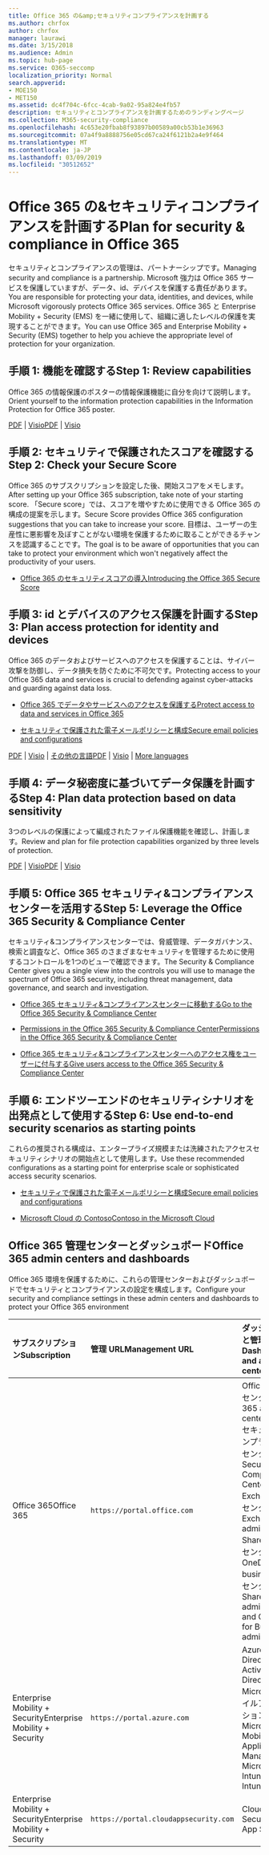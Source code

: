```yaml
---
title: Office 365 の&amp;セキュリティコンプライアンスを計画する
ms.author: chrfox
author: chrfox
manager: laurawi
ms.date: 3/15/2018
ms.audience: Admin
ms.topic: hub-page
ms.service: O365-seccomp
localization_priority: Normal
search.appverid:
- MOE150
- MET150
ms.assetid: dc4f704c-6fcc-4cab-9a02-95a824e4fb57
description: セキュリティとコンプライアンスを計画するためのランディングページ
ms.collection: M365-security-compliance
ms.openlocfilehash: 4c653e20fbab8f93897b00589a00cb53b1e36963
ms.sourcegitcommit: 07a4f9a8888756e05cd67ca24f6121b2a4e9f464
ms.translationtype: MT
ms.contentlocale: ja-JP
ms.lasthandoff: 03/09/2019
ms.locfileid: "30512652"
---
```

# <a name="plan-for-security-amp-compliance-in-office-365"></a><span data-ttu-id="269d9-103">Office 365 の&amp;セキュリティコンプライアンスを計画する</span><span class="sxs-lookup"><span data-stu-id="269d9-103">Plan for security &amp; compliance in Office 365</span></span>

<span data-ttu-id="269d9-104">セキュリティとコンプライアンスの管理は、パートナーシップです。</span><span class="sxs-lookup"><span data-stu-id="269d9-104">Managing security and compliance is a partnership.</span></span> <span data-ttu-id="269d9-105">Microsoft 強力は Office 365 サービスを保護していますが、データ、id、デバイスを保護する責任があります。</span><span class="sxs-lookup"><span data-stu-id="269d9-105">You are responsible for protecting your data, identities, and devices, while Microsoft vigorously protects Office 365 services.</span></span> <span data-ttu-id="269d9-106">Office 365 と Enterprise Mobility + Security (EMS) を一緒に使用して、組織に適したレベルの保護を実現することができます。</span><span class="sxs-lookup"><span data-stu-id="269d9-106">You can use Office 365 and Enterprise Mobility + Security (EMS) together to help you achieve the appropriate level of protection for your organization.</span></span>
  
## <a name="step-1-review-capabilities"></a><span data-ttu-id="269d9-107">手順 1: 機能を確認する</span><span class="sxs-lookup"><span data-stu-id="269d9-107">Step 1: Review capabilities</span></span>

<span data-ttu-id="269d9-108">Office 365 の情報保護のポスターの情報保護機能に自分を向けて説明します。</span><span class="sxs-lookup"><span data-stu-id="269d9-108">Orient yourself to the information protection capabilities in the Information Protection for Office 365 poster.</span></span> 
  
<span data-ttu-id="269d9-109">[PDF](https://download.microsoft.com/download/2/3/D/23D91386-8349-4F7A-9470-FD5AED861F16/MSFT_cloud_architecture_informationprotection.pdf) | [Visio](https://download.microsoft.com/download/2/3/D/23D91386-8349-4F7A-9470-FD5AED861F16/MSFT_cloud_architecture_informationprotection.vsd)</span><span class="sxs-lookup"><span data-stu-id="269d9-109">[PDF](https://download.microsoft.com/download/2/3/D/23D91386-8349-4F7A-9470-FD5AED861F16/MSFT_cloud_architecture_informationprotection.pdf) | [Visio](https://download.microsoft.com/download/2/3/D/23D91386-8349-4F7A-9470-FD5AED861F16/MSFT_cloud_architecture_informationprotection.vsd)</span></span>
  
## <a name="step-2-check-your-secure-score"></a><span data-ttu-id="269d9-110">手順 2: セキュリティで保護されたスコアを確認する</span><span class="sxs-lookup"><span data-stu-id="269d9-110">Step 2: Check your Secure Score</span></span>

<span data-ttu-id="269d9-111">Office 365 のサブスクリプションを設定した後、開始スコアをメモします。</span><span class="sxs-lookup"><span data-stu-id="269d9-111">After setting up your Office 365 subscription, take note of your starting score.</span></span> <span data-ttu-id="269d9-112">「Secure score」では、スコアを増やすために使用できる Office 365 の構成の提案を示します。</span><span class="sxs-lookup"><span data-stu-id="269d9-112">Secure Score provides Office 365 configuration suggestions that you can take to increase your score.</span></span> <span data-ttu-id="269d9-113">目標は、ユーザーの生産性に悪影響を及ぼすことがない環境を保護するために取ることができるチャンスを認識することです。</span><span class="sxs-lookup"><span data-stu-id="269d9-113">The goal is to be aware of opportunities that you can take to protect your environment which won't negatively affect the productivity of your users.</span></span>
  
- [<span data-ttu-id="269d9-114">Office 365 のセキュリティスコアの導入</span><span class="sxs-lookup"><span data-stu-id="269d9-114">Introducing the Office 365 Secure Score</span></span>](office-365-secure-score.md)
    
## <a name="step-3-plan-access-protection-for-identity-and-devices"></a><span data-ttu-id="269d9-115">手順 3: id とデバイスのアクセス保護を計画する</span><span class="sxs-lookup"><span data-stu-id="269d9-115">Step 3: Plan access protection for identity and devices</span></span>

<span data-ttu-id="269d9-116">Office 365 のデータおよびサービスへのアクセスを保護することは、サイバー攻撃を防御し、データ損失を防ぐために不可欠です。</span><span class="sxs-lookup"><span data-stu-id="269d9-116">Protecting access to your Office 365 data and services is crucial to defending against cyber-attacks and guarding against data loss.</span></span>
  
- [<span data-ttu-id="269d9-117">Office 365 でデータやサービスへのアクセスを保護する</span><span class="sxs-lookup"><span data-stu-id="269d9-117">Protect access to data and services in Office 365</span></span>](protect-access-to-data-and-services.md)
    
- [<span data-ttu-id="269d9-118">セキュリティで保護された電子メールポリシーと構成</span><span class="sxs-lookup"><span data-stu-id="269d9-118">Secure email policies and configurations</span></span>](https://docs.microsoft.com/microsoft-365/enterprise/secure-email-recommended-policies)
    
<span data-ttu-id="269d9-119">[PDF](https://go.microsoft.com/fwlink/p/?linkid=841656) | [Visio](https://go.microsoft.com/fwlink/p/?linkid=841657) | [その他の言語](https://www.microsoft.com/download/details.aspx?id=55032)</span><span class="sxs-lookup"><span data-stu-id="269d9-119">[PDF](https://go.microsoft.com/fwlink/p/?linkid=841656) | [Visio](https://go.microsoft.com/fwlink/p/?linkid=841657) | [More languages](https://www.microsoft.com/download/details.aspx?id=55032)</span></span>
  
## <a name="step-4-plan-data-protection-based-on-data-sensitivity"></a><span data-ttu-id="269d9-120">手順 4: データ秘密度に基づいてデータ保護を計画する</span><span class="sxs-lookup"><span data-stu-id="269d9-120">Step 4: Plan data protection based on data sensitivity</span></span>

<span data-ttu-id="269d9-121">3つのレベルの保護によって編成されたファイル保護機能を確認し、計画します。</span><span class="sxs-lookup"><span data-stu-id="269d9-121">Review and plan for file protection capabilities organized by three levels of protection.</span></span>
  
<span data-ttu-id="269d9-122">[PDF](http://download.microsoft.com/download/7/8/9/789645A5-BD10-4541-BC33-F8D1EFF5E911/MSFT_cloud_architecture_O365%20file%20protection.pdf) | [Visio](http://download.microsoft.com/download/7/8/9/789645A5-BD10-4541-BC33-F8D1EFF5E911/MSFT_cloud_architecture_O365%20file%20protection.vsdx)</span><span class="sxs-lookup"><span data-stu-id="269d9-122">[PDF](http://download.microsoft.com/download/7/8/9/789645A5-BD10-4541-BC33-F8D1EFF5E911/MSFT_cloud_architecture_O365%20file%20protection.pdf) | [Visio](http://download.microsoft.com/download/7/8/9/789645A5-BD10-4541-BC33-F8D1EFF5E911/MSFT_cloud_architecture_O365%20file%20protection.vsdx)</span></span>
  
## <a name="step-5-leverage-the-office-365-security-amp-compliance-center"></a><span data-ttu-id="269d9-123">手順 5: Office 365 セキュリティ&amp;コンプライアンスセンターを活用する</span><span class="sxs-lookup"><span data-stu-id="269d9-123">Step 5: Leverage the Office 365 Security &amp; Compliance Center</span></span>

<span data-ttu-id="269d9-124">セキュリティ&amp;コンプライアンスセンターでは、脅威管理、データガバナンス、検索と調査など、Office 365 のさまざまなセキュリティを管理するために使用するコントロールを1つのビューで確認できます。</span><span class="sxs-lookup"><span data-stu-id="269d9-124">The Security &amp; Compliance Center gives you a single view into the controls you will use to manage the spectrum of Office 365 security, including threat management, data governance, and search and investigation.</span></span> 
  
- [<span data-ttu-id="269d9-125">Office 365 セキュリティ&amp;コンプライアンスセンターに移動する</span><span class="sxs-lookup"><span data-stu-id="269d9-125">Go to the Office 365 Security &amp; Compliance Center</span></span>](go-to-the-securitycompliance-center.md)
    
- [<span data-ttu-id="269d9-126">Permissions in the Office 365 Security &amp; Compliance Center</span><span class="sxs-lookup"><span data-stu-id="269d9-126">Permissions in the Office 365 Security &amp; Compliance Center</span></span>](permissions-in-the-security-and-compliance-center.md)
    
- [<span data-ttu-id="269d9-127">Office 365 セキュリティ&amp;コンプライアンスセンターへのアクセス権をユーザーに付与する</span><span class="sxs-lookup"><span data-stu-id="269d9-127">Give users access to the Office 365 Security &amp; Compliance Center</span></span>](grant-access-to-the-security-and-compliance-center.md)
    
## <a name="step-6-use-end-to-end-security-scenarios-as-starting-points"></a><span data-ttu-id="269d9-128">手順 6: エンドツーエンドのセキュリティシナリオを出発点として使用する</span><span class="sxs-lookup"><span data-stu-id="269d9-128">Step 6: Use end-to-end security scenarios as starting points</span></span>

<span data-ttu-id="269d9-129">これらの推奨される構成は、エンタープライズ規模または洗練されたアクセスセキュリティシナリオの開始点として使用します。</span><span class="sxs-lookup"><span data-stu-id="269d9-129">Use these recommended configurations as a starting point for enterprise scale or sophisticated access security scenarios.</span></span>
  
- [<span data-ttu-id="269d9-130">セキュリティで保護された電子メールポリシーと構成</span><span class="sxs-lookup"><span data-stu-id="269d9-130">Secure email policies and configurations</span></span>](https://docs.microsoft.com/microsoft-365/enterprise/secure-email-recommended-policies)
    
- [<span data-ttu-id="269d9-131">Microsoft Cloud の Contoso</span><span class="sxs-lookup"><span data-stu-id="269d9-131">Contoso in the Microsoft Cloud</span></span>](http://aka.ms/cloudarchcontoso)
    
## <a name="office-365-admin-centers-and-dashboards"></a><span data-ttu-id="269d9-132">Office 365 管理センターとダッシュボード</span><span class="sxs-lookup"><span data-stu-id="269d9-132">Office 365 admin centers and dashboards</span></span>

<span data-ttu-id="269d9-133">Office 365 環境を保護するために、これらの管理センターおよびダッシュボードでセキュリティとコンプライアンスの設定を構成します。</span><span class="sxs-lookup"><span data-stu-id="269d9-133">Configure your security and compliance settings in these admin centers and dashboards to protect your Office 365 environment</span></span>
  
|<span data-ttu-id="269d9-134">**サブスクリプション**</span><span class="sxs-lookup"><span data-stu-id="269d9-134">**Subscription**</span></span>|<span data-ttu-id="269d9-135">**管理 URL**</span><span class="sxs-lookup"><span data-stu-id="269d9-135">**Management URL**</span></span>|<span data-ttu-id="269d9-136">**ダッシュボードと管理センター**</span><span class="sxs-lookup"><span data-stu-id="269d9-136">**Dashboards and admin centers**</span></span>|
|:-----|:-----|:-----|
|<span data-ttu-id="269d9-137">Office 365</span><span class="sxs-lookup"><span data-stu-id="269d9-137">Office 365</span></span>  <br/> |`https://portal.office.com`  <br/> | <span data-ttu-id="269d9-138">Office 365 管理センター</span><span class="sxs-lookup"><span data-stu-id="269d9-138">Office 365 admin center</span></span>  <br/>  <span data-ttu-id="269d9-139">セキュリティ/コンプライアンス センター</span><span class="sxs-lookup"><span data-stu-id="269d9-139">Security &amp; Compliance Center</span></span>  <br/>  <span data-ttu-id="269d9-140">Exchange 管理センター</span><span class="sxs-lookup"><span data-stu-id="269d9-140">Exchange admin center</span></span>  <br/>  <span data-ttu-id="269d9-141">SharePoint 管理センターと OneDrive for business 管理センター</span><span class="sxs-lookup"><span data-stu-id="269d9-141">SharePoint admin center and OneDrive for Business admin center</span></span>  <br/> |
|<span data-ttu-id="269d9-142">Enterprise Mobility + Security</span><span class="sxs-lookup"><span data-stu-id="269d9-142">Enterprise Mobility + Security</span></span>  <br/> |`https://portal.azure.com`  <br/> | <span data-ttu-id="269d9-143">Azure Active Directory</span><span class="sxs-lookup"><span data-stu-id="269d9-143">Azure Active Directory</span></span>  <br/>  <span data-ttu-id="269d9-144">Microsoft モバイルアプリケーション管理</span><span class="sxs-lookup"><span data-stu-id="269d9-144">Microsoft Mobile Application Management</span></span>  <br/>  <span data-ttu-id="269d9-145">Microsoft Intune</span><span class="sxs-lookup"><span data-stu-id="269d9-145">Microsoft Intune</span></span>  <br/> |
|<span data-ttu-id="269d9-146">Enterprise Mobility + Security</span><span class="sxs-lookup"><span data-stu-id="269d9-146">Enterprise Mobility + Security</span></span>  <br/> |`https://portal.cloudappsecurity.com`  <br/> | <span data-ttu-id="269d9-147">Cloud App Security</span><span class="sxs-lookup"><span data-stu-id="269d9-147">Cloud App Security</span></span>  <br/> |
   

